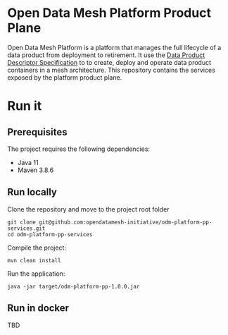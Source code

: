 # Open Data Mesh Platform Product Plane

Open Data Mesh Platform is a platform that manages the full lifecycle of a data product from deployment to retirement. It use the [Data Product Descriptor Specification](https://dpds.opendatamesh.org/) to to create, deploy and operate data product containers in a mesh architecture. This repository contains the services exposed by the platform product plane.


# Run it

## Prerequisites
The project requires the following dependencies:

* Java 11
* Maven 3.8.6

## Run locally
Clone the repository and move to the project root folder

```
git clone git@github.com:opendatamesh-initiative/odm-platform-pp-services.git
cd odm-platform-pp-services
```

Compile the project:
```
mvn clean install
```

Run the application:
```
java -jar target/odm-platform-pp-1.0.0.jar 
```

## Run in docker
TBD
